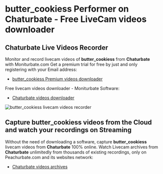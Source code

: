 # butter_cookiess Performer on Chaturbate - Free LiveCam videos downloader

## Chaturbate Live Videos Recorder

Monitor and record livecam videos of **butter_cookiess** from **Chaturbate** with Moniturbate.com
Get a premium trial for free by just and only registering with your Email address:
* [butter_cookiess Premium videos downloader](https://moniturbate.com/request-demo-licence-key.html)

Free livecam videos downloader - Moniturbate Software:
* [Chaturbate videos downloader](https://moniturbate.com/moniturbate-download-software.html)

![butter_cookiess livecam videos recorder](https://peachurnet.com/templates/moniturbate-software.png)


## Capture butter_cookiess videos from the Cloud and watch your recordings on Streaming

Without the need of downloading a software, capture **butter_cookiess** livecam videos from **Chaturbate** 100% online.
Watch Livecam archives from **Chaturbate** unlimitedly from thousands of existing recordings, only on Peachurbate.com and its websites network:
* [Chaturbate videos archives](https://peachurnet.com/)